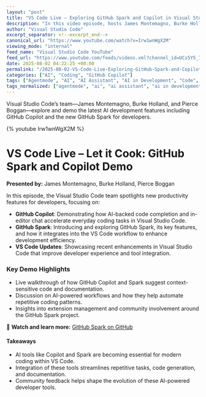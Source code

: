 ```yaml
---
layout: "post"
title: "VS Code Live – Exploring GitHub Spark and Copilot in Visual Studio Code"
description: "In this video episode, hosts James Montemagno, Burke Holland, and Pierce Boggan demonstrate the newest development features in Visual Studio Code focusing on GitHub Copilot and the introduction of GitHub Spark. The episode is tailored to developers interested in leveraging AI-assisted coding and productivity tools directly within VS Code."
author: "Visual Studio Code"
excerpt_separator: <!--excerpt_end-->
canonical_url: "https://www.youtube.com/watch?v=Irw1wnWgX2M"
viewing_mode: "internal"
feed_name: "Visual Studio Code YouTube"
feed_url: "https://www.youtube.com/feeds/videos.xml?channel_id=UCs5Y5_7XK8HLDX0SLNwkd3w"
date: 2025-08-02 04:22:25 +00:00
permalink: "/2025-08-02-VS-Code-Live-Exploring-GitHub-Spark-and-Copilot-in-Visual-Studio-Code.html"
categories: ["AI", "Coding", "GitHub Copilot"]
tags: ["Agentmode", "AI", "AI Assistant", "AI in Development", "Code", "Code Demo", "Coding", "Demo", "Developer Community", "Developer Tools", "Extension Ecosystem", "GitHub Copilot", "GitHub Spark", "Githubspark", "Live Coding", "Productivity Tools", "Videos", "VS Code"]
tags_normalized: ["agentmode", "ai", "ai assistant", "ai in development", "code", "code demo", "coding", "demo", "developer community", "developer tools", "extension ecosystem", "github copilot", "github spark", "githubspark", "live coding", "productivity tools", "videos", "vs code"]
---
```


Visual Studio Code’s team—James Montemagno, Burke Holland, and Pierce Boggan—explore and demo the latest AI development features including GitHub Copilot and the new GitHub Spark for developers.<!--excerpt_end-->

{% youtube Irw1wnWgX2M %}

# VS Code Live – Let it Cook: GitHub Spark and Copilot Demo

**Presented by:** James Montemagno, Burke Holland, Pierce Boggan

In this episode, the Visual Studio Code team spotlights new productivity features for developers, focusing on:

- **GitHub Copilot**: Demonstrating how AI-backed code completion and in-editor chat accelerate everyday coding tasks in Visual Studio Code.
- **GitHub Spark**: Introducing and exploring GitHub Spark, its key features, and how it integrates into the VS Code workflow to enhance development efficiency.
- **VS Code Updates**: Showcasing recent enhancements in Visual Studio Code that improve developer experience and tool integration.

### Key Demo Highlights

- Live walkthrough of how GitHub Copilot and Spark suggest context-sensitive code and documentation.
- Discussion on AI-powered workflows and how they help automate repetitive coding patterns.
- Insights into extension management and community involvement around the GitHub Spark project.

🔗 **Watch and learn more:** [GitHub Spark on GitHub](https://github.com/spark)

#### Takeaways

- AI tools like Copilot and Spark are becoming essential for modern coding within VS Code.
- Integration of these tools streamlines repetitive tasks, code generation, and documentation.
- Community feedback helps shape the evolution of these AI-powered developer tools.
